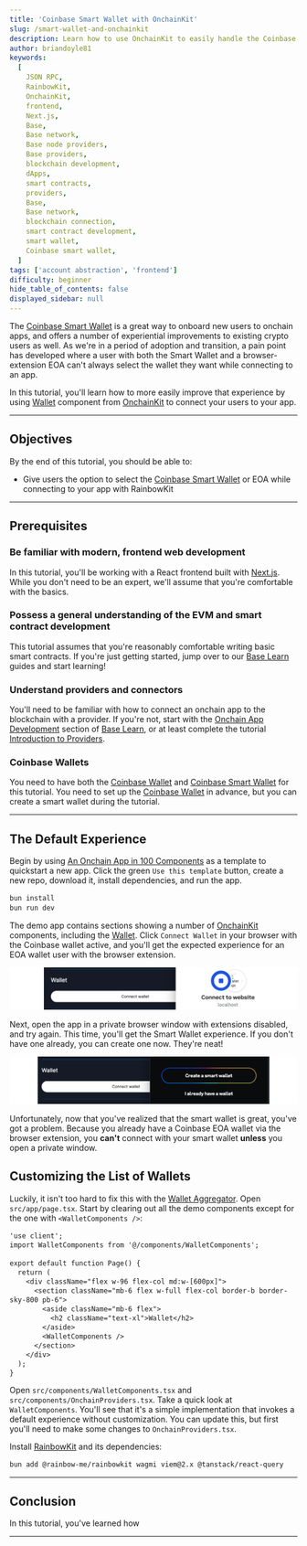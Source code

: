 ```yaml
---
title: 'Coinbase Smart Wallet with OnchainKit'
slug: /smart-wallet-and-onchainkit
description: Learn how to use OnchainKit to easily handle the Coinbase Smart Wallet and EOA wallets including the Coinbase wallet, at the same time.
author: briandoyle81
keywords:
  [
    JSON RPC,
    RainbowKit,
    OnchainKit,
    frontend,
    Next.js,
    Base,
    Base network,
    Base node providers,
    Base providers,
    blockchain development,
    dApps,
    smart contracts,
    providers,
    Base,
    Base network,
    blockchain connection,
    smart contract development,
    smart wallet,
    Coinbase smart wallet,
  ]
tags: ['account abstraction', 'frontend']
difficulty: beginner
hide_table_of_contents: false
displayed_sidebar: null
---
```


The [Coinbase Smart Wallet] is a great way to onboard new users to onchain apps, and offers a number of experiential improvements to existing crypto users as well. As we're in a period of adoption and transition, a pain point has developed where a user with both the Smart Wallet and a browser-extension EOA can't always select the wallet they want while connecting to an app.

In this tutorial, you'll learn how to more easily improve that experience by using [Wallet] component from [OnchainKit] to connect your users to your app.

---

## Objectives

By the end of this tutorial, you should be able to:

- Give users the option to select the [Coinbase Smart Wallet] or EOA while connecting to your app with RainbowKit

---

## Prerequisites

### Be familiar with modern, frontend web development

In this tutorial, you'll be working with a React frontend built with [Next.js]. While you don't need to be an expert, we'll assume that you're comfortable with the basics.

### Possess a general understanding of the EVM and smart contract development

This tutorial assumes that you're reasonably comfortable writing basic smart contracts. If you're just getting started, jump over to our [Base Learn] guides and start learning!

### Understand providers and connectors

You'll need to be familiar with how to connect an onchain app to the blockchain with a provider. If you're not, start with the [Onchain App Development] section of [Base Learn], or at least complete the tutorial [Introduction to Providers].

### Coinbase Wallets

You need to have both the [Coinbase Wallet] and [Coinbase Smart Wallet] for this tutorial. You need to set up the [Coinbase Wallet] in advance, but you can create a smart wallet during the tutorial.

---

## The Default Experience

Begin by using [An Onchain App in 100 Components] as a template to quickstart a new app. Click the green `Use this template` button, create a new repo, download it, install dependencies, and run the app.

```bash
bun install
bun run dev
```

The demo app contains sections showing a number of [OnchainKit] components, including the [Wallet]. Click `Connect Wallet` in your browser with the Coinbase wallet active, and you'll get the expected experience for an EOA wallet user with the browser extension.

![Default eoa](../../assets/images/smart-wallet/onchainkit-default-eoa.png)

Next, open the app in a private browser window with extensions disabled, and try again. This time, you'll get the Smart Wallet experience. If you don't have one already, you can create one now. They're neat!

![Default smart wallet](../../assets/images/smart-wallet/onchainkit-default-smart.png)

Unfortunately, now that you've realized that the smart wallet is great, you've got a problem. Because you already have a Coinbase EOA wallet via the browser extension, you **can't** connect with your smart wallet **unless** you open a private window.

## Customizing the List of Wallets

Luckily, it isn't too hard to fix this with the [Wallet Aggregator]. Open `src/app/page.tsx`. Start by clearing out all the demo components except for the one with `<WalletComponents />`:

```tsx
'use client';
import WalletComponents from '@/components/WalletComponents';

export default function Page() {
  return (
    <div className="flex w-96 flex-col md:w-[600px]">
      <section className="mb-6 flex w-full flex-col border-b border-sky-800 pb-6">
        <aside className="mb-6 flex">
          <h2 className="text-xl">Wallet</h2>
        </aside>
        <WalletComponents />
      </section>
    </div>
  );
}
```

Open `src/components/WalletComponents.tsx` and `src/components/OnchainProviders.tsx`. Take a quick look at `WalletComponents`. You'll see that it's a simple implementation that invokes a default experience without customization. You can update this, but first you'll need to make some changes to `OnchainProviders.tsx`.

Install [RainbowKit] and its dependencies:

```bash
bun add @rainbow-me/rainbowkit wagmi viem@2.x @tanstack/react-query
```

---

## Conclusion

In this tutorial, you've learned how

---

[Base Learn]: https://base.org/learn
[Next.js]: https://nextjs.org/
[RainbowKit]: https://rainbowkit.com/
[wagmi]: https://wagmi.sh/
[viem]: https://viem.sh/
[quick start]: https://www.rainbowkit.com/docs/installation
[WalletConnect]: https://cloud.walletconnect.com/
[smart contract development]: https://base.org/learn
[Base]: https://docs.base.org/network-information
[smart contract development]: https://base.org/camp
[`createConfig`]: https://wagmi.sh/react/api/createConfig
[Introduction to Providers]: /intro-to-providers
[Onchain App Development]: https://docs.base.org/base-learn/docs/frontend-setup/overview
[Coinbase Wallet]: https://www.coinbase.com/wallet
[Coinbase Smart Wallet]: https://www.coinbase.com/wallet/smart-wallet
[custom wallet list]: https://www.rainbowkit.com/docs/custom-wallet-list
[OnchainKit]: https://onchainkit.xyz
[Wallet]: https://onchainkit.xyz/wallet/wallet
[An Onchain App in 100 Components]: https://github.com/Zizzamia/an-onchain-app-in-100-components
[Wallet Aggregator]: https://onchainkit.xyz/wallet/wallet#use-wallet-aggregator
